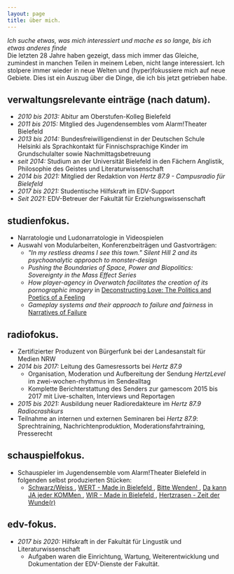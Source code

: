 ```yaml
---
layout: page
title: über mich.
---
```


*Ich suche etwas, was mich interessiert und mache es so lange, bis ich etwas anderes finde*
<br>
Die letzten 28 Jahre haben gezeigt, dass mich immer das Gleiche, zumindest in manchen Teilen in meinem Leben, nicht lange interessiert. Ich stolpere immer wieder in neue Welten und (hyper)fokussiere mich auf neue Gebiete. Dies ist ein Auszug über die Dinge, die ich bis jetzt getrieben habe. 


## verwaltungsrelevante einträge (nach datum).

- *2010 bis 2013:* Abitur am Oberstufen-Kolleg Bielefeld
- *2011 bis 2015:* Mitglied des Jugendensembles vom Alarm!Theater Bielefeld
- *2013 bis 2014:* Bundesfreiwilligendienst in der Deutschen Schule Helsinki als Sprachkontakt für Finnischsprachige Kinder im Grundschulalter sowie Nachmittagsbetreuung
- *seit 2014:* Studium an der Universität Bielefeld in den Fächern Anglistik, Philosophie des Geistes und Literaturwissenschaft
- *2014 bis 2021:* Mitglied der Redaktion von *Hertz 87.9 - Campusradio für Bielefeld*
- *2017 bis 2021:* Studentische Hilfskraft im EDV-Support
- *Seit 2021:* EDV-Betreuer der Fakultät für Erziehungswissenschaft


## studienfokus.

- Narratologie und Ludonarratologie in Videospielen
- Auswahl von Modularbeiten, Konferenzbeiträgen und Gastvorträgen:
    - *"In my restless dreams I see this town." Silent Hill 2 and its psychoanalytic approach to monster-design*
    -  *Pushing the Boundaries of Space, Power and Biopolitics: Sovereignty in the Mass Effect Series*
    - *How player-agency in Overwatch facilitates the creation of its pornographic imagery* in <a href="https://ekvv.uni-bielefeld.de/kvv_publ/publ/vd?id=101468412">Deconstructing Love: The Politics and Poetics of a Feeling<a/> 
    - *Gameplay systems and their approach to failure and fairness* in <a href="https://ekvv.uni-bielefeld.de/kvv_publ/publ/vd?id=132023651"> Narratives of Failure <a/> 

## radiofokus.

- Zertifizierter Produzent von Bürgerfunk bei der Landesanstalt für Medien NRW 
- *2014 bis 2017:* Leitung des Gamesressorts bei *Hertz 87.9*
    - Organisation, Moderation und Aufbereitung der Sendung *HertzLevel* im zwei-wochen-rhythmus im Sendealltag
    - Komplette Berichterstattung des Senders zur gamescom 2015 bis 2017 mit Live-schalten, Interviews und Reportagen 
- *2015 bis 2021:* Ausbildung neuer Radioredakteure im *Hertz 87.9 Radiocrashkurs*
- Teilnahme an internen und externen Seminaren bei *Hertz 87.9*: Sprechtraining, Nachrichtenproduktion, Moderationsfahrtraining, Presserecht

## schauspielfokus.
- Schauspieler im Jugendensemble vom Alarm!Theater Bielefeld in folgenden selbst produzierten Stücken:
    - <a href="https://www.alarmtheater.de/de/buehne/produktionen/schwarzweiss-eigentlich-sind-wir-nicht-so/28/"> Schwarz/Weiss <a/> , <a href="https://www.alarmtheater.de/de/buehne/produktionen/wert-made-in-bielefeld/27/"> WERT - Made in Bielefeld <a/>, <a href="https://www.alarmtheater.de/de/buehne/produktionen/bitte-wenden/22/"> Bitte Wenden! <a/>, <a href="https://www.alarmtheater.de/de/buehne/produktionen/da-kann-ja-jeder-kommen/16/"> Da kann JA jeder KOMMen <a/>, <a href="https://www.alarmtheater.de/de/buehne/produktionen/wir-made-in-bielefeld/13/"> WIR - Made in Bielefeld <a/>, <a href="https://www.alarmtheater.de/de/buehne/produktionen/herzrasen-zeit-der-wunde-r/11/"> Hertzrasen - Zeit der Wunde(r) <a/>

## edv-fokus.
- *2017 bis 2020:* Hilfskraft in der Fakultät für Lingustik und Literaturwissenschaft
    - Aufgaben waren die Einrichtung, Wartung, Weiterentwicklung und Dokumentation der EDV-Dienste der Fakultät.
    
